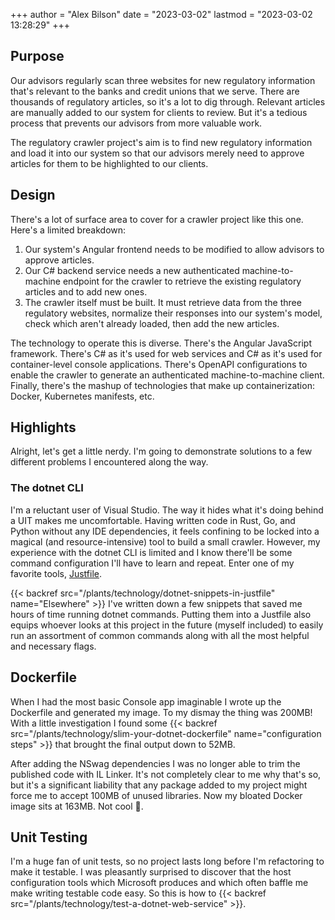 +++
author = "Alex Bilson"
date = "2023-03-02"
lastmod = "2023-03-02 13:28:29"
+++

## Purpose

Our advisors regularly scan three websites for new regulatory information that's relevant to the banks and credit unions that we serve. There are thousands of regulatory articles, so it's a lot to dig through. Relevant articles are manually added to our system for clients to review. But it's a tedious process that prevents our advisors from more valuable work.

The regulatory crawler project's aim is to find new regulatory information and load it into our system so that our advisors merely need to approve articles for them to be highlighted to our clients.

## Design

There's a lot of surface area to cover for a crawler project like this one. Here's a limited breakdown:

1. Our system's Angular frontend needs to be modified to allow advisors to approve articles.
2. Our C# backend service needs a new authenticated machine-to-machine endpoint for the crawler to retrieve the existing regulatory articles and to add new ones.
3. The crawler itself must be built. It must retrieve data from the three regulatory websites, normalize their responses into our system's model, check which aren't already loaded, then add the new articles.

The technology to operate this is diverse. There's the Angular JavaScript framework. There's C# as it's used for web services and C# as it's used for container-level console applications. There's OpenAPI configurations to enable the crawler to generate an authenticated machine-to-machine client. Finally, there's the mashup of technologies that make up containerization: Docker, Kubernetes manifests, etc.

## Highlights

Alright, let's get a little nerdy. I'm going to demonstrate solutions to a few different problems I encountered along the way.

### The dotnet CLI

I'm a reluctant user of Visual Studio. The way it hides what it's doing behind a UIT makes me uncomfortable. Having written code in Rust, Go, and Python without any IDE dependencies, it feels confining to be locked into a magical (and resource-intensive) tool to build a small crawler. However, my experience with the dotnet CLI is limited and I know there'll be some command configuration I'll have to learn and repeat. Enter one of my favorite tools, [Justfile](https://github.com/casey/just).

{{< backref src="/plants/technology/dotnet-snippets-in-justfile" name="Elsewhere" >}} I've written down a few snippets that saved me hours of time running dotnet commands. Putting them into a Justfile also equips whoever looks at this project in the future (myself included) to easily run an assortment of common commands along with all the most helpful and necessary flags.

## Dockerfile

When I had the most basic Console app imaginable I wrote up the Dockerfile and generated my image. To my dismay the thing was 200MB! With a little investigation I found some {{< backref src="/plants/technology/slim-your-dotnet-dockerfile" name="configuration steps" >}} that brought the final output down to 52MB.

After adding the NSwag dependencies I was no longer able to trim the published code with IL Linker. It's not completely clear to me why that's so, but it's a significant liability that any package added to my project might force me to accept 100MB of unused libraries. Now my bloated Docker image sits at 163MB. Not cool 🙁.

## Unit Testing

I'm a huge fan of unit tests, so no project lasts long before I'm refactoring to make it testable. I was pleasantly surprised to discover that the host configuration tools which Microsoft produces and which often baffle me make writing testable code easy. So this is how to {{< backref src="/plants/technology/test-a-dotnet-web-service" >}}.
